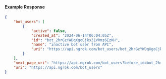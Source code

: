 <!-- Code generated for API Clients. DO NOT EDIT. -->

#### Example Response

```json
{
	"bot_users": [
		{
			"active": false,
			"created_at": "2024-06-14T06:04:05Z",
			"id": "bot_2hrGzYWDqXgoCjks31VRmz6EzKH",
			"name": "inactive bot user from API",
			"uri": "https://api.ngrok.com/bot_users/bot_2hrGzYWDqXgoCjks31VRmz6EzKH"
		}
	],
	"next_page_uri": "https://api.ngrok.com/bot_users?before_id=bot_2hrGzYWDqXgoCjks31VRmz6EzKH&limit=1",
	"uri": "https://api.ngrok.com/bot_users"
}
```
